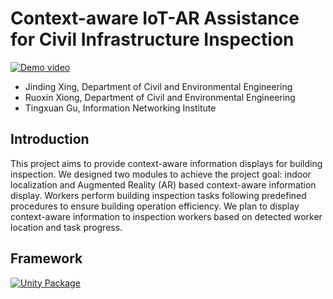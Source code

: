 # Context-aware IoT-AR Assistance for Civil Infrastructure Inspection

[![Demo video](XX)](https://youtu.be/DCJDT3YkczE)

- Jinding Xing, Department of Civil and Environmental Engineering
- Ruoxin Xiong, Department of Civil and Environmental Engineering
- Tingxuan Gu, Information Networking Institute

## Introduction

This project aims to provide context-aware information displays for building inspection. We designed two modules to achieve the project goal: indoor localization and
Augmented Reality (AR) based context-aware information display. Workers perform building inspection tasks following predefined procedures to ensure building operation
efficiency. We plan to display context-aware information to inspection workers based on detected worker location and task progress.

## Framework
[![Unity Package](XX)](https://drive.google.com/drive/folders/1RqyDGQ7RchUg05vmVt2wfOSvghjCuqq9?usp=sharing)
